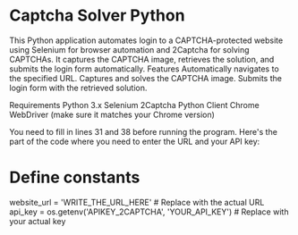 # Captcha Solver Python
 This Python application automates login to a CAPTCHA-protected website using Selenium for browser automation and 2Captcha for solving CAPTCHAs. It captures the CAPTCHA image, retrieves the solution, and submits the login form automatically.
Features
Automatically navigates to the specified URL.
Captures and solves the CAPTCHA image.
Submits the login form with the retrieved solution.

Requirements
Python 3.x
Selenium
2Captcha Python Client
Chrome WebDriver (make sure it matches your Chrome version)

You need to fill in lines 31 and 38 before running the program.
Here's the part of the code where you need to enter the URL and your API key:

# Define constants
website_url = 'WRITE_THE_URL_HERE'  # Replace with the actual URL
api_key = os.getenv('APIKEY_2CAPTCHA', 'YOUR_API_KEY')  # Replace with your actual key
